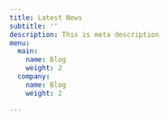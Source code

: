 ```yaml
---
title: Latest News
subtitle: ''
description: This is meta description
menu:
  main:
    name: Blog
    weight: 2
  company:
    name: Blog
    weight: 2

---
```

